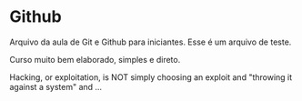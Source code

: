 # Github

Arquivo da aula de Git e Github para iniciantes.
Esse é um arquivo de teste.

Curso muito bem elaborado, simples e direto.

Hacking, or exploitation, is NOT simply choosing an exploit and "throwing it against a system" and ...


